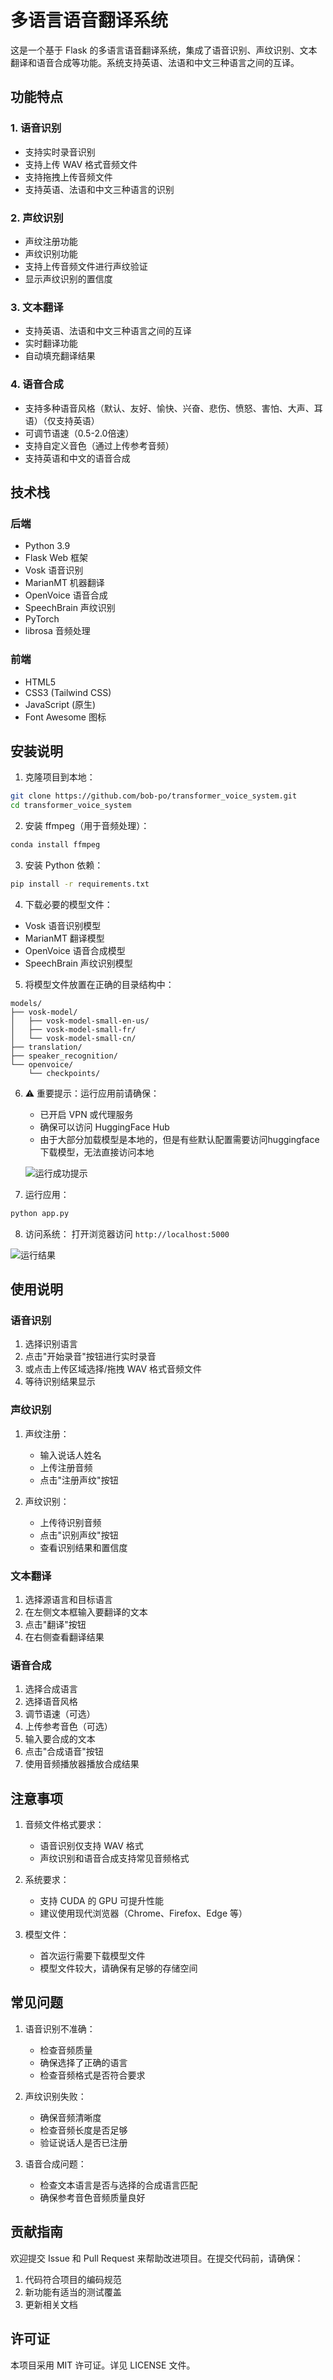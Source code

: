 # 多语言语音翻译系统

这是一个基于 Flask 的多语言语音翻译系统，集成了语音识别、声纹识别、文本翻译和语音合成等功能。系统支持英语、法语和中文三种语言之间的互译。

## 功能特点

### 1. 语音识别
- 支持实时录音识别
- 支持上传 WAV 格式音频文件
- 支持拖拽上传音频文件
- 支持英语、法语和中文三种语言的识别

### 2. 声纹识别
- 声纹注册功能
- 声纹识别功能
- 支持上传音频文件进行声纹验证
- 显示声纹识别的置信度

### 3. 文本翻译
- 支持英语、法语和中文三种语言之间的互译
- 实时翻译功能
- 自动填充翻译结果

### 4. 语音合成
- 支持多种语音风格（默认、友好、愉快、兴奋、悲伤、愤怒、害怕、大声、耳语）（仅支持英语）
- 可调节语速（0.5-2.0倍速）
- 支持自定义音色（通过上传参考音频）
- 支持英语和中文的语音合成

## 技术栈

### 后端
- Python 3.9
- Flask Web 框架
- Vosk 语音识别
- MarianMT 机器翻译
- OpenVoice 语音合成
- SpeechBrain 声纹识别
- PyTorch
- librosa 音频处理

### 前端
- HTML5
- CSS3 (Tailwind CSS)
- JavaScript (原生)
- Font Awesome 图标

## 安装说明

1. 克隆项目到本地：
```bash
git clone https://github.com/bob-po/transformer_voice_system.git
cd transformer_voice_system
```

2. 安装 ffmpeg（用于音频处理）：
```bash
conda install ffmpeg
```

3. 安装 Python 依赖：
```bash
pip install -r requirements.txt
```

4. 下载必要的模型文件：
- Vosk 语音识别模型
- MarianMT 翻译模型
- OpenVoice 语音合成模型
- SpeechBrain 声纹识别模型

5. 将模型文件放置在正确的目录结构中：
```
models/
├── vosk-model/
│   ├── vosk-model-small-en-us/
│   ├── vosk-model-small-fr/
│   └── vosk-model-small-cn/
├── translation/
├── speaker_recognition/
└── openvoice/
    └── checkpoints/
```

6. ⚠️ 重要提示：运行应用前请确保：
   - 已开启 VPN 或代理服务
   - 确保可以访问 HuggingFace Hub
   - 由于大部分加载模型是本地的，但是有些默认配置需要访问huggingface下载模型，无法直接访问本地
   
   ![运行成功提示](imgs/warnings.png)

7. 运行应用：
```bash
python app.py
```

8. 访问系统：
打开浏览器访问 `http://localhost:5000`

![运行结果](imgs/success.png)

## 使用说明

### 语音识别
1. 选择识别语言
2. 点击"开始录音"按钮进行实时录音
3. 或点击上传区域选择/拖拽 WAV 格式音频文件
4. 等待识别结果显示

### 声纹识别
1. 声纹注册：
   - 输入说话人姓名
   - 上传注册音频
   - 点击"注册声纹"按钮

2. 声纹识别：
   - 上传待识别音频
   - 点击"识别声纹"按钮
   - 查看识别结果和置信度

### 文本翻译
1. 选择源语言和目标语言
2. 在左侧文本框输入要翻译的文本
3. 点击"翻译"按钮
4. 在右侧查看翻译结果

### 语音合成
1. 选择合成语言
2. 选择语音风格
3. 调节语速（可选）
4. 上传参考音色（可选）
5. 输入要合成的文本
6. 点击"合成语音"按钮
7. 使用音频播放器播放合成结果

## 注意事项

1. 音频文件格式要求：
   - 语音识别仅支持 WAV 格式
   - 声纹识别和语音合成支持常见音频格式

2. 系统要求：
   - 支持 CUDA 的 GPU 可提升性能
   - 建议使用现代浏览器（Chrome、Firefox、Edge 等）

3. 模型文件：
   - 首次运行需要下载模型文件
   - 模型文件较大，请确保有足够的存储空间

## 常见问题

1. 语音识别不准确：
   - 检查音频质量
   - 确保选择了正确的语言
   - 检查音频格式是否符合要求

2. 声纹识别失败：
   - 确保音频清晰度
   - 检查音频长度是否足够
   - 验证说话人是否已注册

3. 语音合成问题：
   - 检查文本语言是否与选择的合成语言匹配
   - 确保参考音色音频质量良好

## 贡献指南

欢迎提交 Issue 和 Pull Request 来帮助改进项目。在提交代码前，请确保：

1. 代码符合项目的编码规范
2. 新功能有适当的测试覆盖
3. 更新相关文档

## 许可证

本项目采用 MIT 许可证。详见 LICENSE 文件。 
